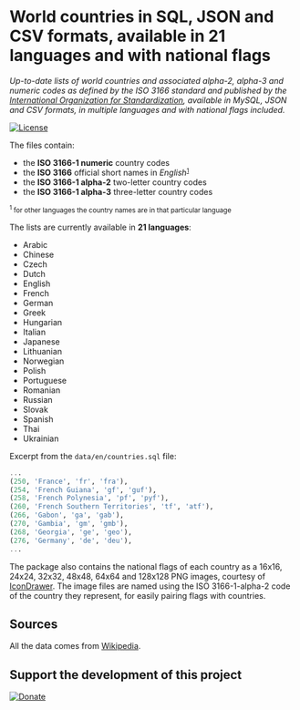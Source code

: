 # World countries in SQL, JSON and CSV formats, available in 21 languages and with national flags

*Up-to-date lists of world countries and associated alpha-2, alpha-3 and numeric codes as defined by the ISO 3166 standard and published by the [International Organization for Standardization](https://www.iso.org/iso-3166-country-codes.html), available in MySQL, JSON and CSV formats, in multiple languages and with national flags included.*

[![License](https://img.shields.io/github/license/stefangabos/world_countries.svg)](https://github.com/stefangabos/world_countries/blob/master/LICENSE.md)

The files contain:

- the **ISO 3166-1 numeric** country codes
- the **ISO 3166** official short names in *English*<small><sup>[1](#footnote)</sup></small>
- the **ISO 3166-1 alpha-2** two-letter country codes
- the **ISO 3166-1 alpha-3** three-letter country codes

<small><a name="footnote"><sup>1</sup></a> for other languages the country names are in that particular language</small>

The lists are currently available in **21 languages**:

- Arabic
- Chinese
- Czech
- Dutch
- English
- French
- German
- Greek
- Hungarian
- Italian
- Japanese
- Lithuanian
- Norwegian
- Polish
- Portuguese
- Romanian
- Russian
- Slovak
- Spanish
- Thai
- Ukrainian

Excerpt from the `data/en/countries.sql` file:

```sql
...
(250, 'France', 'fr', 'fra'),
(254, 'French Guiana', 'gf', 'guf'),
(258, 'French Polynesia', 'pf', 'pyf'),
(260, 'French Southern Territories', 'tf', 'atf'),
(266, 'Gabon', 'ga', 'gab'),
(270, 'Gambia', 'gm', 'gmb'),
(268, 'Georgia', 'ge', 'geo'),
(276, 'Germany', 'de', 'deu'),
...
```

The package also contains the national flags of each country as a 16x16, 24x24, 32x32, 48x48, 64x64 and 128x128 PNG images, courtesy of [IconDrawer](http://icondrawer.com/free.php). The image files are named using the ISO 3166-1-alpha-2 code of the country they represent, for easily pairing flags with countries.

## Sources

All the data comes from [Wikipedia](https://en.wikipedia.org/wiki/ISO_3166-1).

## Support the development of this project

[![Donate](https://www.paypalobjects.com/en_US/i/btn/btn_donate_LG.gif)](https://www.paypal.com/cgi-bin/webscr?cmd=_s-xclick&hosted_button_id=BPBPYP293BRLC)
